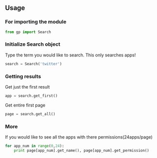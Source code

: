 ## Usage


### For importing the module

```python
from gp import Search
```

### Initialize Search object

Type the term you would like to search. This only searches apps!

```python
search = Search('twitter')
```
### Getting results

Get just the first result

```python
app = search.get_first()
```

Get entire first page

```python
page = search.get_all()
```

### More

If you would like to see all the apps with there permissions(24apps/page)


```python
for app_num in range(0,24):
    print page[app_num].get_name(), page[app_num].get_permission()
```

